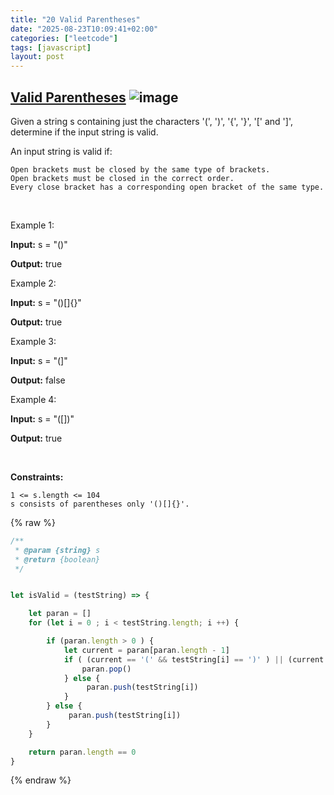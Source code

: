 ```yaml
---
title: "20 Valid Parentheses"
date: "2025-08-23T10:09:41+02:00"
categories: ["leetcode"]
tags: [javascript]
layout: post
---
```


## [Valid Parentheses](https://leetcode.com/problems/valid-parentheses) ![image](https://img.shields.io/badge/Difficulty-Easy-brightgreen)

Given a string s containing just the characters '(', ')', '{', '}', '[' and ']', determine if the input string is valid.

An input string is valid if:

	Open brackets must be closed by the same type of brackets.
	Open brackets must be closed in the correct order.
	Every close bracket has a corresponding open bracket of the same type.

 

Example 1:

**Input:** s = "()"

**Output:** true

Example 2:

**Input:** s = "()[]{}"

**Output:** true

Example 3:

**Input:** s = "(]"

**Output:** false

Example 4:

**Input:** s = "([])"

**Output:** true

 

**Constraints:**

	1 <= s.length <= 104
	s consists of parentheses only '()[]{}'.

{% raw %}
```javascript
/**
 * @param {string} s
 * @return {boolean}
 */


let isValid = (testString) => {

    let paran = []
    for (let i = 0 ; i < testString.length; i ++) {

        if (paran.length > 0 ) {
            let current = paran[paran.length - 1]
            if ( (current == '(' && testString[i] == ')' ) || (current == '[' && testString[i] == ']' ) || (current == '{' && testString[i] == '}' ) ){
                paran.pop()
            } else {
                 paran.push(testString[i])
            }   
        } else {
             paran.push(testString[i])
        }
    }

    return paran.length == 0
}
```
{% endraw %}
